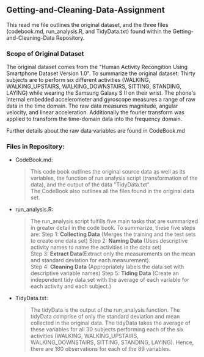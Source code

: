 ## Getting-and-Cleaning-Data-Assignment

This read me file outlines the original dataset, and the three files (codebook.md, run_analysis.R, and TidyData.txt) found within the Getting-and-Cleaning-Data Repository. 

### Scope of Original Dataset

The original dataset comes from the "Human Activity Recongition Using Smartphone Dataset Version 1.0".  To summarize the original dataset: Thirty subjects are to perform six different activities (WALKING, WALKING_UPSTAIRS, WALKING_DOWNSTAIRS, SITTING, STANDING, LAYING) while wearing the Samsung Galaxy S II on their wrist.  The phone's internal embedded accelerometer and gyroscope measures a range of raw data in the time domain.  The raw data measures magnitude, angular velocity, and linear acceleration.  Additionally the fourier transform was applied to transform the time-domain data into the frequency domain.

Further details about the raw data variables are found in CodeBook.md

### Files in Repository:

* CodeBook.md:  
  
  > This code book outlines the original source data as well as its variables, the function of run analysis script (transformation of the data), and the output of the data "TidyData.txt".  
  > The CodeBook also outlines all the files found in the original data set.

* run_analysis.R: 

  > The run_analysis script fulfills five main tasks that are summarized in greater detail in the code book.  To summarize, these five steps are: 
  >  Step 1: <b>Collecting Data</b> (Merges the training and the test sets to create one data set) 
  >  Step 2: <b>Naming Data</b> (Uses descriptive activity names to name the activities in the data set)  
  >  Step 3: <b>Extract Data</b>(Extract only the measurements on the mean and standard deviation for each measurement).  
  >  Step 4: <b>Cleaning Data</b> (Appropriately labels the data set with descriptive variable names) 
  >  Step 5: <b>Tiding Data</b> (Create an independent tidy data set with the average of each variable for each activity and each subject.)
  > 

* TidyData.txt:

  > The tidyData is the output of the run_analysis function.  The tidyData comprise of only the standard deviation and mean collected in the original data.  The tidyData takes the average of these variables for all 30 subjects performing each of the six activities (WALKING, WALKING_UPSTAIRS, WALKING_DOWNSTAIRS, SITTING, STANDING, LAYING).  Hence, there are 180 observations for each of the 89 variables.  
